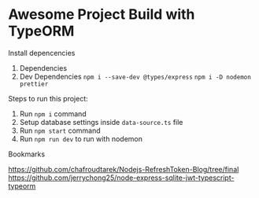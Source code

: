 # Awesome Project Build with TypeORM


Install depencencies

1. Dependencies
2. Dev Dependencies
`npm i --save-dev @types/express`
`npm i -D nodemon prettier`


Steps to run this project:

1. Run `npm i` command
2. Setup database settings inside `data-source.ts` file
3. Run `npm start` command
3. Run `npm run dev` to run with nodemon


Bookmarks

https://github.com/chafroudtarek/Nodejs-RefreshToken-Blog/tree/final
https://github.com/jerrychong25/node-express-sqlite-jwt-typescript-typeorm
